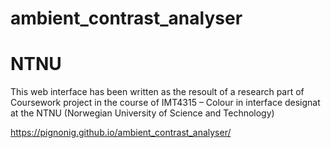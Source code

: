 # ambient_contrast_analyser

# NTNU

This web interface has been written as the resoult of a research part of Coursework project in the course of IMT4315 – Colour in interface designat at the NTNU (Norwegian University of Science and Technology)

https://pignonig.github.io/ambient_contrast_analyser/
